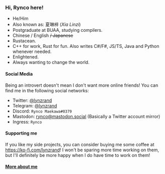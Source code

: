### Hi, Rynco here!

- He/Him
- Also known as: 夏琳梓 (_Xia Linzi_)
- Postgraduate at BUAA, studying compilers.
- Chinese / English ~~/ Japanese~~
- Rustacean.
- C++ for work, Rust for fun. Also writes C#/F#, JS/TS, Java and Python whenever needed.
- Enlightened.
- Always wanting to change the world.

#### Social Media

Being an introvert doesn't mean I don't want more online friends! You can find me in the following social networks:

- Twitter: [@lynzrand](https://twitter.com/lynzrand)
- Telegram: [@lynzrand](https://t.me/lynzrand)
- Discord: `Rynco Maekawa#0379`
- Mastodon: [rynco@mastodon.social](https://mastodon.social/web/@rynco) (Basically a Twitter account mirror)
- Ingress: `Rynco`

#### Supporting me

If you like my side projects, you can consider buying me some coffee at <https://ko-fi.com/lynzrand>! I won't be sparing more time working on them, but I'll definitely be more happy when I do have time to work on them!

#### [More about me](about.md)
